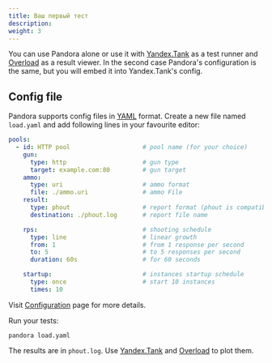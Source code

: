 ```yaml
---
title: Ваш первый тест
description: 
weight: 3
---
```


You can use Pandora alone or use it with [Yandex.Tank](https://yandextank.readthedocs.io/en/latest/core_and_modules.html#pandora) as a test runner and [Overload](https://overload.yandex.net) as a result viewer. In the second case Pandora's configuration is the same, but you will embed it into Yandex.Tank's config.

## Config file

Pandora supports config files in [YAML](https://en.wikipedia.org/wiki/YAML) format. Create a new file named `load.yaml` and add following lines in your favourite editor:

```yaml
pools:
  - id: HTTP pool                    # pool name (for your choice)
    gun:
      type: http                     # gun type
      target: example.com:80         # gun target
    ammo:
      type: uri                      # ammo format
      file: ./ammo.uri               # ammo File
    result:
      type: phout                    # report format (phout is compatible with Yandex.Tank)
      destination: ./phout.log       # report file name

    rps:                             # shooting schedule
      type: line                     # linear growth
      from: 1                        # from 1 response per second
      to: 5                          # to 5 responses per second
      duration: 60s                  # for 60 seconds

    startup:                         # instances startup schedule
      type: once                     # start 10 instances
      times: 10
```

Visit [Configuration](config.md) page for more details.


Run your tests:

```
pandora load.yaml
```

The results are in `phout.log`. Use [Yandex.Tank](https://yandextank.readthedocs.io/en/latest/core_and_modules.html#pandora) and [Overload](https://overload.yandex.net) to plot them.

